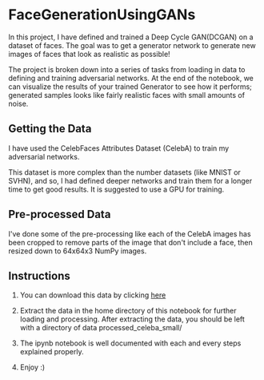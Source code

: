 # FaceGenerationUsingGANs

In this project, I have defined and trained a Deep Cycle GAN(DCGAN) on a dataset of faces. The goal was to get a generator network to generate new images of faces that look as realistic as possible!

The project is broken down into a series of tasks from loading in data to defining and training adversarial networks. At the end of the notebook, we can visualize the results of your trained Generator to see how it performs; generated samples looks like fairly realistic faces with small amounts of noise.

## Getting the Data
I have used the CelebFaces Attributes Dataset (CelebA) to train my adversarial networks.

This dataset is more complex than the number datasets (like MNIST or SVHN), and so, I had defined deeper networks and train them for a longer time to get good results. It is suggested to use a GPU for training.

## Pre-processed Data
I've done some of the pre-processing like each of the CelebA images has been cropped to remove parts of the image that don't include a face, then resized down to 64x64x3 NumPy images.

## Instructions
1. You can download this data by clicking [here](https://s3.amazonaws.com/video.udacity-data.com/topher/2018/November/5be7eb6f_processed-celeba-small/processed-celeba-small.zip)

2. Extract the data in the home directory of this notebook for further loading and processing. After extracting the data, you should be left with a directory of data processed_celeba_small/

3. The ipynb notebook is well documented with each and every steps explained properly.

4. Enjoy :)

